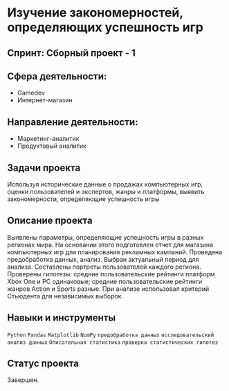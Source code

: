# Изучение закономерностей, определяющих успешность игр

## Спринт: Сборный проект - 1

## Сфера деятельности: 
- Gamedev
- Интернет-магазин

## Направление деятельности:
- Маркетинг-аналитик
- Продуктовый аналитик

## Задачи проекта

Используя исторические данные о продажах компьютерных игр, 
оценки пользователей и экспертов, жанры и платформы, выявить закономерности, определяющие успешность игры 

## Описание проекта

Выявлены параметры, определяющие успешность игры в разных регионах мира. На
основании этого подготовлен отчет для магазина компьютерных игр для планирования
рекламных кампаний. Проведена предобработка данных, анализ. Выбран актуальный
период для анализа. Составлены портреты пользователей каждого региона. Проверены
гипотезы: средние пользовательские рейтинги платформ Xbox One и PC одинаковые;
средние пользовательские рейтинги жанров Action и Sports разные. 
При анализе использовал критерий Стьюдента для независимых выборок.

## Навыки и инструменты

`Python` `Pandas` `Matplotlib` `NumPy` `предобработка данных` 
`исследовательский анализ данных` `Описательная статистика` `проверка статистических гипотез`

## Статус проекта

Завершен.
